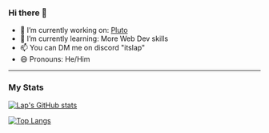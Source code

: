 ### Hi there 👋

- 🔭 I’m currently working on: [Pluto](https://pluto.nxw.pw)
- 🌱 I’m currently learning: More Web Dev skills
- 📫 You can DM me on discord "itslap"
- 😄 Pronouns: He/Him
<hr>

### My Stats

[![Lap's GitHub stats](https://github-readme-stats.vercel.app/api?username=ItsLap)](https://github.com/anuraghazra/github-readme-stats)

[![Top Langs](https://github-readme-stats.vercel.app/api/top-langs/?username=ItsLap)](https://github.com/anuraghazra/github-readme-stats)
